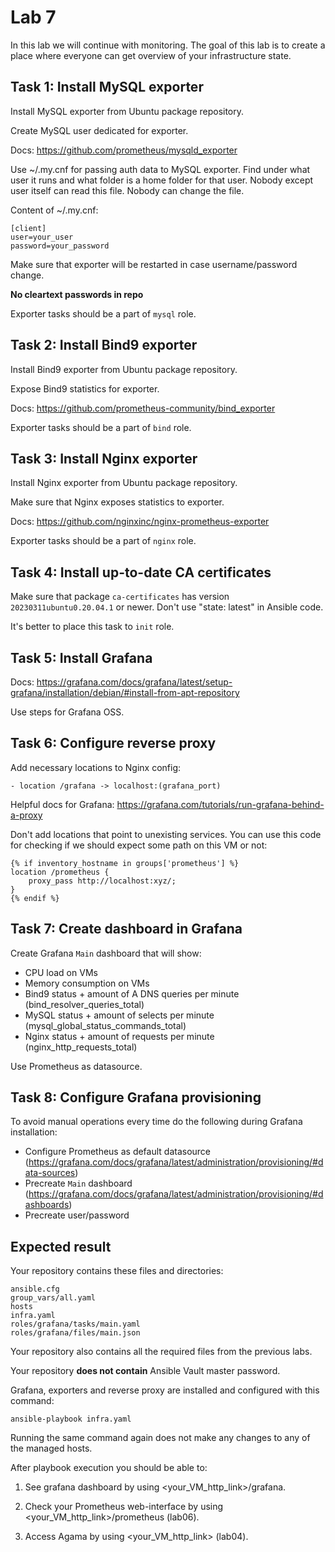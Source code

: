 # Lab 7

In this lab we will continue with monitoring. The goal of this lab is to create a place where everyone can get overview of your infrastructure state.

## Task 1: Install MySQL exporter

Install MySQL exporter from Ubuntu package repository.

Create MySQL user dedicated for exporter.

Docs: https://github.com/prometheus/mysqld_exporter

Use ~/.my.cnf for passing auth data to MySQL exporter. Find under what user it runs and what folder is a home folder for that user. Nobody except user itself can read this file. Nobody can change the file.

Content of ~/.my.cnf:

    [client]
    user=your_user
    password=your_password

Make sure that exporter will be restarted in case username/password change.

**No cleartext passwords in repo**

Exporter tasks should be a part of `mysql` role.

## Task 2: Install Bind9 exporter

Install Bind9 exporter from Ubuntu package repository.

Expose Bind9 statistics for exporter.

Docs: https://github.com/prometheus-community/bind_exporter

Exporter tasks should be a part of `bind` role.

## Task 3: Install Nginx exporter

Install Nginx exporter from Ubuntu package repository.

Make sure that Nginx exposes statistics to exporter.

Docs: https://github.com/nginxinc/nginx-prometheus-exporter

Exporter tasks should be a part of `nginx` role.

## Task 4: Install up-to-date CA certificates

Make sure that package `ca-certificates` has version `20230311ubuntu0.20.04.1` or newer. Don't use "state: latest" in Ansible code.

It's better to place this task to `init` role.

## Task 5: Install Grafana

Docs: https://grafana.com/docs/grafana/latest/setup-grafana/installation/debian/#install-from-apt-repository

Use steps for Grafana OSS.

## Task 6: Configure reverse proxy

Add necessary locations to Nginx config:

    - location /grafana -> localhost:(grafana_port)
    
Helpful docs for Grafana: https://grafana.com/tutorials/run-grafana-behind-a-proxy

Don't add locations that point to unexisting services. You can use this code for checking if we should expect some path on this VM or not:

    {% if inventory_hostname in groups['prometheus'] %}
    location /prometheus {
        proxy_pass http://localhost:xyz/;
    }
    {% endif %}

## Task 7: Create dashboard in Grafana

Create Grafana `Main` dashboard that will show:
 - CPU load on VMs
 - Memory consumption on VMs
 - Bind9 status + amount of A DNS queries per minute (bind_resolver_queries_total)
 - MySQL status + amount of selects per minute (mysql_global_status_commands_total)
 - Nginx status + amount of requests per minute (nginx_http_requests_total)

Use Prometheus as datasource.

## Task 8: Configure Grafana provisioning

To avoid manual operations every time do the following during Grafana installation:

 - Configure Prometheus as default datasource (https://grafana.com/docs/grafana/latest/administration/provisioning/#data-sources)
 - Precreate `Main` dashboard (https://grafana.com/docs/grafana/latest/administration/provisioning/#dashboards)
 - Precreate user/password

## Expected result

Your repository contains these files and directories:

    ansible.cfg
    group_vars/all.yaml
    hosts
    infra.yaml
    roles/grafana/tasks/main.yaml
    roles/grafana/files/main.json

Your repository also contains all the required files from the previous labs.

Your repository **does not contain** Ansible Vault master password.

Grafana, exporters and reverse proxy are installed and configured with this command:

	ansible-playbook infra.yaml

Running the same command again does not make any changes to any of the managed
hosts.

After playbook execution you should be able to:

1. See grafana dashboard by using \<your_VM_http_link\>/grafana.

2. Check your Prometheus web-interface by using \<your_VM_http_link\>/prometheus (lab06).

3. Access Agama by using \<your_VM_http_link\> (lab04).
